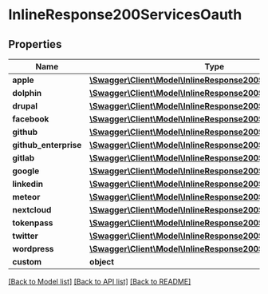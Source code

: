 # InlineResponse200ServicesOauth

## Properties
Name | Type | Description | Notes
------------ | ------------- | ------------- | -------------
**apple** | [**\Swagger\Client\Model\InlineResponse200ServicesOauthApple**](InlineResponse200ServicesOauthApple.md) |  | [optional] 
**dolphin** | [**\Swagger\Client\Model\InlineResponse200ServicesOauthApple**](InlineResponse200ServicesOauthApple.md) |  | [optional] 
**drupal** | [**\Swagger\Client\Model\InlineResponse200ServicesOauthApple**](InlineResponse200ServicesOauthApple.md) |  | [optional] 
**facebook** | [**\Swagger\Client\Model\InlineResponse200ServicesOauthApple**](InlineResponse200ServicesOauthApple.md) |  | [optional] 
**github** | [**\Swagger\Client\Model\InlineResponse200ServicesOauthApple**](InlineResponse200ServicesOauthApple.md) |  | [optional] 
**github_enterprise** | [**\Swagger\Client\Model\InlineResponse200ServicesOauthApple**](InlineResponse200ServicesOauthApple.md) |  | [optional] 
**gitlab** | [**\Swagger\Client\Model\InlineResponse200ServicesOauthApple**](InlineResponse200ServicesOauthApple.md) |  | [optional] 
**google** | [**\Swagger\Client\Model\InlineResponse200ServicesOauthApple**](InlineResponse200ServicesOauthApple.md) |  | [optional] 
**linkedin** | [**\Swagger\Client\Model\InlineResponse200ServicesOauthApple**](InlineResponse200ServicesOauthApple.md) |  | [optional] 
**meteor** | [**\Swagger\Client\Model\InlineResponse200ServicesOauthApple**](InlineResponse200ServicesOauthApple.md) |  | [optional] 
**nextcloud** | [**\Swagger\Client\Model\InlineResponse200ServicesOauthApple**](InlineResponse200ServicesOauthApple.md) |  | [optional] 
**tokenpass** | [**\Swagger\Client\Model\InlineResponse200ServicesOauthApple**](InlineResponse200ServicesOauthApple.md) |  | [optional] 
**twitter** | [**\Swagger\Client\Model\InlineResponse200ServicesOauthApple**](InlineResponse200ServicesOauthApple.md) |  | [optional] 
**wordpress** | [**\Swagger\Client\Model\InlineResponse200ServicesOauthApple**](InlineResponse200ServicesOauthApple.md) |  | [optional] 
**custom** | **object** |  | [optional] 

[[Back to Model list]](../../README.md#documentation-for-models) [[Back to API list]](../../README.md#documentation-for-api-endpoints) [[Back to README]](../../README.md)

